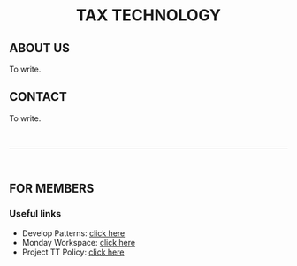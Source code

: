 <h1 style="text-align:center">
    <b>TAX TECHNOLOGY</b>
</h1>


## **ABOUT US**
To write.


## **CONTACT**
To write.

<br>
<hr>
<br>

## **FOR MEMBERS**
### **Useful links**
- Develop Patterns: [click here](https://github.com/simoespires/spa-patterns)
- Monday Workspace: [click here](https://simoespires.monday.com/workspaces/1959406)
- Project TT Policy: [click here](https://simoespires.monday.com/docs/5693858027)

